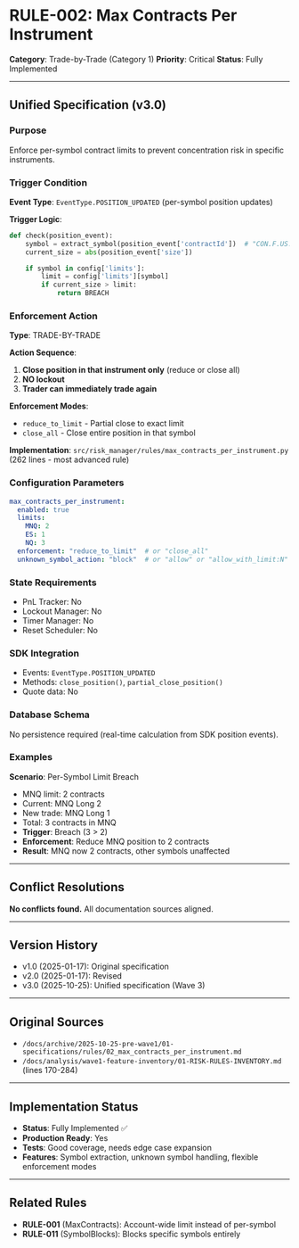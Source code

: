 # RULE-002: Max Contracts Per Instrument

**Category**: Trade-by-Trade (Category 1)
**Priority**: Critical
**Status**: Fully Implemented

---

## Unified Specification (v3.0)

### Purpose
Enforce per-symbol contract limits to prevent concentration risk in specific instruments.

### Trigger Condition
**Event Type**: `EventType.POSITION_UPDATED` (per-symbol position updates)

**Trigger Logic**:
```python
def check(position_event):
    symbol = extract_symbol(position_event['contractId'])  # "CON.F.US.MNQ.U25" → "MNQ"
    current_size = abs(position_event['size'])

    if symbol in config['limits']:
        limit = config['limits'][symbol]
        if current_size > limit:
            return BREACH
```

### Enforcement Action

**Type**: TRADE-BY-TRADE

**Action Sequence**:
1. **Close position in that instrument only** (reduce or close all)
2. **NO lockout**
3. **Trader can immediately trade again**

**Enforcement Modes**:
- `reduce_to_limit` - Partial close to exact limit
- `close_all` - Close entire position in that symbol

**Implementation**: `src/risk_manager/rules/max_contracts_per_instrument.py` (262 lines - most advanced rule)

### Configuration Parameters
```yaml
max_contracts_per_instrument:
  enabled: true
  limits:
    MNQ: 2
    ES: 1
    NQ: 3
  enforcement: "reduce_to_limit"  # or "close_all"
  unknown_symbol_action: "block"  # or "allow" or "allow_with_limit:N"
```

### State Requirements
- PnL Tracker: No
- Lockout Manager: No
- Timer Manager: No
- Reset Scheduler: No

### SDK Integration
- Events: `EventType.POSITION_UPDATED`
- Methods: `close_position()`, `partial_close_position()`
- Quote data: No

### Database Schema
No persistence required (real-time calculation from SDK position events).

### Examples

**Scenario**: Per-Symbol Limit Breach
- MNQ limit: 2 contracts
- Current: MNQ Long 2
- New trade: MNQ Long 1
- Total: 3 contracts in MNQ
- **Trigger**: Breach (3 > 2)
- **Enforcement**: Reduce MNQ position to 2 contracts
- **Result**: MNQ now 2 contracts, other symbols unaffected

---

## Conflict Resolutions
**No conflicts found.** All documentation sources aligned.

---

## Version History
- v1.0 (2025-01-17): Original specification
- v2.0 (2025-01-17): Revised
- v3.0 (2025-10-25): Unified specification (Wave 3)

---

## Original Sources
- `/docs/archive/2025-10-25-pre-wave1/01-specifications/rules/02_max_contracts_per_instrument.md`
- `/docs/analysis/wave1-feature-inventory/01-RISK-RULES-INVENTORY.md` (lines 170-284)

---

## Implementation Status
- **Status**: Fully Implemented ✅
- **Production Ready**: Yes
- **Tests**: Good coverage, needs edge case expansion
- **Features**: Symbol extraction, unknown symbol handling, flexible enforcement modes

---

## Related Rules
- **RULE-001** (MaxContracts): Account-wide limit instead of per-symbol
- **RULE-011** (SymbolBlocks): Blocks specific symbols entirely
